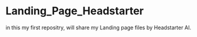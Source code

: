 # Landing_Page_Headstarter
in this my first repositry, will share my Landing page  files by Headstarter AI.
